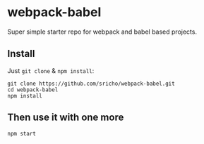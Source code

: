 # webpack-babel

Super simple starter repo for webpack and babel based projects.

## Install

Just `git clone` & `npm install`:

```
git clone https://github.com/sricho/webpack-babel.git
cd webpack-babel
npm install
```

## Then use it with one more

```
npm start
```
